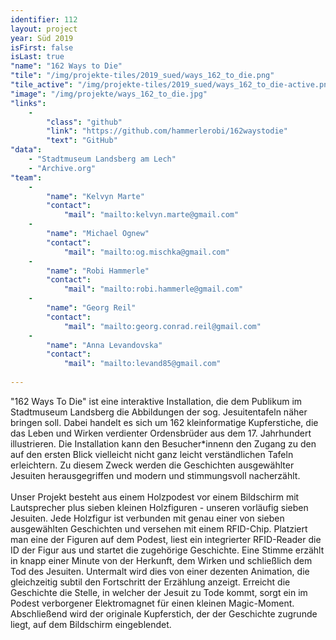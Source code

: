 ```yaml
---
identifier: 112
layout: project
year: Süd 2019
isFirst: false
isLast: true
"name": "162 Ways to Die"
"tile": "/img/projekte-tiles/2019_sued/ways_162_to_die.png"
"tile_active": "/img/projekte-tiles/2019_sued/ways_162_to_die-active.png"
"image": "/img/projekte/ways_162_to_die.jpg"
"links":
    -
        "class": "github"
        "link": "https://github.com/hammerlerobi/162waystodie"
        "text": "GitHub"
"data":
    - "Stadtmuseum Landsberg am Lech"
    - "Archive.org"
"team":
    -
        "name": "Kelvyn Marte"
        "contact":
            "mail": "mailto:kelvyn.marte@gmail.com"
    -
        "name": "Michael Ognew"
        "contact":
            "mail": "mailto:og.mischka@gmail.com"
    -
        "name": "Robi Hammerle"
        "contact":
            "mail": "mailto:robi.hammerle@gmail.com"
    -
        "name": "Georg Reil"
        "contact":
            "mail": "mailto:georg.conrad.reil@gmail.com"
    -
        "name": "Anna Levandovska"
        "contact":
            "mail": "mailto:levand85@gmail.com"
           
---
```

"162 Ways To Die" ist eine interaktive Installation, die dem Publikum im Stadtmuseum Landsberg die Abbildungen der sog. Jesuitentafeln näher bringen soll. Dabei handelt es sich um 162 kleinformatige Kupferstiche, die das Leben und Wirken verdienter Ordensbrüder aus dem 17. Jahrhundert illustrieren. Die Installation kann den Besucher\*innenn den Zugang zu den auf den ersten Blick vielleicht nicht ganz leicht verständlichen Tafeln erleichtern. Zu diesem Zweck werden die Geschichten ausgewählter Jesuiten herausgegriffen und modern und stimmungsvoll nacherzählt.
<br/><br/>
Unser Projekt besteht aus einem Holzpodest vor einem Bildschirm mit Lautsprecher plus sieben kleinen Holzfiguren - unseren vorläufig sieben Jesuiten. Jede Holzfigur ist verbunden mit genau einer von sieben ausgewählten Geschichten und versehen mit einem RFID-Chip. Platziert man eine der Figuren auf dem Podest, liest ein integrierter RFID-Reader die ID der Figur aus und startet die zugehörige Geschichte. Eine Stimme erzählt in knapp einer Minute von der Herkunft, dem Wirken und schließlich dem Tod des Jesuiten. Untermalt wird dies von einer dezenten Animation, die gleichzeitig subtil den Fortschritt der Erzählung anzeigt. Erreicht die Geschichte die Stelle, in welcher der Jesuit zu Tode kommt, sorgt ein im Podest verborgener Elektromagnet für einen kleinen Magic-Moment. Abschließend wird der originale Kupferstich, der der Geschichte zugrunde liegt, auf dem Bildschirm eingeblendet.